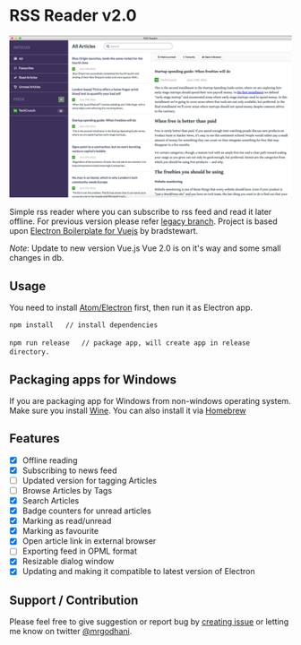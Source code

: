 RSS Reader v2.0
==============

![img](screenshot.png)

Simple rss reader where you can subscribe to rss feed and read it later offline. For previous version please refer [legacy branch](https://github.com/mrgodhani/rss-reader/tree/legacy).
Project is based upon [Electron Boilerplate for Vuejs](https://github.com/bradstewart/electron-boilerplate-vue) by bradstewart.

*Note*: Update to new version Vue.js Vue 2.0 is on it's way and some small changes in db.

## Usage

You need to install [Atom/Electron](https://github.com/atom/electron) first, then run it as Electron app.

```
npm install   // install dependencies

npm run release   // package app, will create app in release directory.

```

## Packaging apps for Windows

If you are packaging app for Windows from non-windows operating system. Make sure you install [Wine](https://www.winehq.org/). You can also install it via [Homebrew](http://brew.sh/)

## Features

- [x] Offline reading
- [x] Subscribing to news feed
- [ ] Updated version for tagging Articles
- [ ] Browse Articles by Tags
- [x] Search Articles
- [x] Badge counters for unread articles
- [x] Marking as read/unread
- [x] Marking as favourite
- [x] Open article link in external browser
- [ ] Exporting feed in OPML format
- [x] Resizable dialog window
- [x] Updating and making it compatible to latest version of Electron

## Support / Contribution

Please feel free to give suggestion or report bug by [creating issue](https://github.com/mrgodhani/rss-reader/issues) or letting me know on twitter [@mrgodhani](https://twitter.com/mrgodhani).

